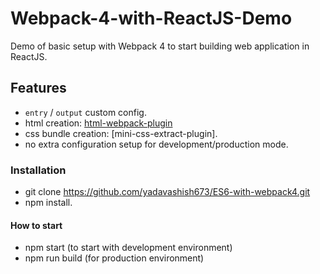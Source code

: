 # Webpack-4-with-ReactJS-Demo
Demo of basic setup with Webpack 4 to start building web application in ReactJS.

## Features

* `entry` / `output` custom config.
* html creation: [html-webpack-plugin](https://github.com/jantimon/html-webpack-plugin)
* css bundle creation: [mini-css-extract-plugin].
* no extra configuration setup for development/production mode.

### Installation

* git clone https://github.com/yadavashish673/ES6-with-webpack4.git
* npm install.

#### How to start

* npm start (to start with development environment)
* npm run build (for production environment)

